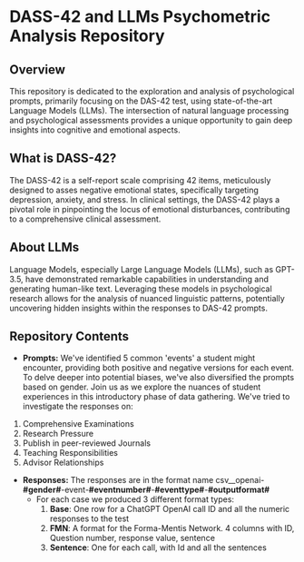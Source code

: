 # DASS-42 and LLMs Psychometric Analysis Repository

## Overview

This repository is dedicated to the exploration and analysis of psychological prompts, primarily focusing on the DAS-42 test, using state-of-the-art Language Models (LLMs). The intersection of natural language processing and psychological assessments provides a unique opportunity to gain deep insights into cognitive and emotional aspects.

## What is DASS-42?

The DASS-42 is a self-report scale comprising 42 items, meticulously designed to asses negative emotional states, specifically targeting depression, anxiety, and stress. In clinical settings, the DASS-42 plays a pivotal role in pinpointing the locus of emotional disturbances, contributing to a comprehensive clinical assessment.

## About LLMs

Language Models, especially Large Language Models (LLMs), such as GPT-3.5, have demonstrated remarkable capabilities in understanding and generating human-like text. Leveraging these models in psychological research allows for the analysis of nuanced linguistic patterns, potentially uncovering hidden insights within the responses to DAS-42 prompts.

## Repository Contents

- **Prompts:** We've identified 5 common 'events' a student might encounter, providing both positive and negative versions for each event. To delve deeper into potential biases, we've also diversified the prompts based on gender. Join us as we explore the nuances of student experiences in this introductory phase of data gathering.
We've tried to investigate the responses on:
1. Comprehensive Examinations
2. Research Pressure
3. Publish in peer-reviewed Journals
4. Teaching Responsibilities
5. Advisor Relationships


- **Responses:** The responses are in the format name csv__openai-**#gender#**-event-**#eventnumber#**-**#eventtype#**-**#outputformat#**
    -   For each case we produced 3 different format types: 
        1. **Base**: One row for a ChatGPT OpenAI call ID and all the numeric responses to the test
        2. **FMN**: A format for the Forma-Mentis Network. 4 columns with ID, Question number, response value, sentence
        3. **Sentence**: One for each call, with Id and all the sentences

